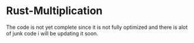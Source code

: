 # Rust-Multiplication

The code is not yet complete since it is not fully optimized and there is alot of junk code
i will be updating it soon.
